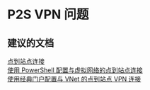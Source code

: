 <properties
    pageTitle="p2s vpn issues"
    description="P2S VPN 问题"
    service="microsoft.network"
    resource="virtualnetworkgateways"
    authors="aashu"
    displayOrder=""
    selfHelpType="generic"
    supportTopicIds="32542248"
    resourceTags=""
    productPesIds="16094"
    cloudEnvironments="public"
/>


# P2S VPN 问题

## **建议的文档**
[点到站点连接](https://azure.microsoft.com/documentation/articles/vpn-gateway-vpn-faq/#point-to-site-connections)<br>
[使用 PowerShell 配置与虚拟网络的点到站点连接](https://azure.microsoft.com/documentation/articles/vpn-gateway-howto-point-to-site-rm-ps/)<br>
[使用经典门户配置与 VNet 的点到站点 VPN 连接](https://azure.microsoft.com/documentation/articles/vpn-gateway-point-to-site-create/)



<!--HONumber=Jul16_HO4-->


